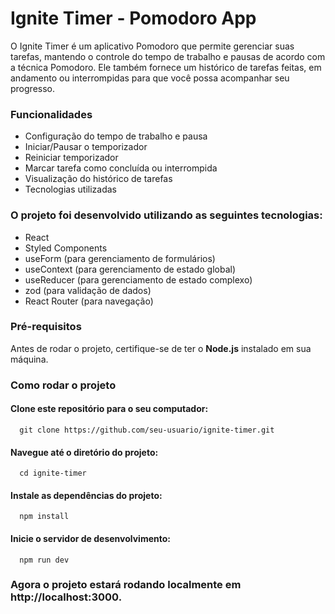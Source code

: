 <h1>Ignite Timer - Pomodoro App</h1>

<p>O Ignite Timer é um aplicativo Pomodoro que permite gerenciar suas tarefas, mantendo o controle do tempo de trabalho e pausas de acordo com a técnica Pomodoro. Ele também fornece um histórico de tarefas feitas, em andamento ou interrompidas para que você possa acompanhar seu progresso.
</p>

<h3>Funcionalidades</h3>
<ul>
  <li>Configuração do tempo de trabalho e pausa</li>
  <li>Iniciar/Pausar o temporizador</li>
  <li>Reiniciar temporizador</li>
  <li>Marcar tarefa como concluída ou interrompida</li>
  <li>Visualização do histórico de tarefas</li>
  <li>Tecnologias utilizadas</li></li>
</ul>

<h3>O projeto foi desenvolvido utilizando as seguintes tecnologias:</h3>

<ul>
  <li>React</li>
  <li>Styled Components</li>
  <li>useForm (para gerenciamento de formulários)</li>
  <li>useContext (para gerenciamento de estado global)</li>
  <li>useReducer (para gerenciamento de estado complexo)</li>
  <li>zod (para validação de dados)</li>
  <li>React Router (para navegação)</li>
</ul>

<h3>Pré-requisitos</h3>
<p>Antes de rodar o projeto, certifique-se de ter o <strong>Node.js</strong> instalado em sua máquina.</p>

<h3>Como rodar o projeto</h3>
<h4>Clone este repositório para o seu computador:</h4>

```
  git clone https://github.com/seu-usuario/ignite-timer.git
```

<h4>Navegue até o diretório do projeto:</h4>

```
  cd ignite-timer
```

<h4>Instale as dependências do projeto:</h4>

```
  npm install
```

<h4>Inicie o servidor de desenvolvimento:</h4>

```
  npm run dev
```
<h3>Agora o projeto estará rodando localmente em http://localhost:3000.</h3>
